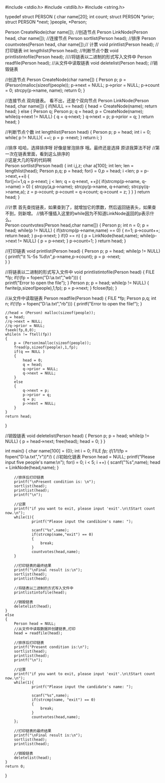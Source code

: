 #include <stdio.h>
#include <stdlib.h>
#include <string.h>

typedef struct PERSON
{
	char name[20];
	int count;
	struct PERSON *prior; 
	struct PERSON *next;
}people, *Person;

Person CreateNode(char name[]);	//创造节点
Person LinkNode(Person head, char name[]);	//连接节点
Person sortlist(Person head);	//排序
Person countvotes(Person head, char name[]);// 计票
void printlist(Person head);	//打印链表
int lengthlist(Person head);	//判断节点个数
void printlistintofile(Person head);	////将链表以二进制的形式写入文件中 
Person readfile(Person head);	//从文件中读取链表
void deletelist(Person head);	//销毁链表



//创造节点
Person CreateNode(char name[])
{
	Person p;
	p = (Person)malloc(sizeof(people));
	p->next = NULL;
	p->prior = NULL;
	p->count = 0;
	strcpy(p->name, name);
	return 0;
}

//连接节点    双向链表。 看不出，还是个双向节点
Person LinkNode(Person head, char name[])
{
	if(NULL == head)
	{
		head = CreateNode(name);
		return head;
	}
	else
	{
		Person q;
		Person p;
		q = head;
		p = CreateNode(name);
		while(q->next != NULL)
		{
			q = q->next;
		}
		q->next = p;
		p->prior = q;
	}
	return head;
}

//判断节点个数
int lengthlist(Person head)
{
	Person p;
	p = head;
	int i = 0;
	while( p != NULL){
		++i;
		p = p ->next;
	}
	return i;
}

//排序	哈哈，选择排序呀  好像是冒泡排序 哦。最终还是选择  原谅我算法不好	
//第一次在链表里面，看到这么排序的			
//这是大几的写的代码啊		
Person sortlist(Person head)
{
	int i,j,z;
	char a[100];
	int len;
	len = lengthlist(head);
	Person p,q;
	p = head;
	for(i = 0,p = head; i <len; p = p->next,++i)
	{	
		for(j=i+1,q = p->next; j < len; q = q->next, ++j){
			  if(strcmp(p->name, q->name) > 0)
			  {
					strcpy(a,p->name);
					strcpy(p->name, q->name);
					strcpy(q->name,a);
					z = p->count;
					p->count = q->count;
					q->count = z; 
		      }
		}
	}
	return head;
}

//计票   首先查找链表，如果查到了，就增加它的票数，然后返回链表头，如果查不到，则新增。
//搞不懂插入这里的while因为不知道LinkNode返回的p表示什么。  
Person countvotes(Person head,char name[])
{
	Person p;
	int n = 0;
	p = head;
	while(p != NULL)
	{
		if(strcmp(p->name,name) == 0)
		{
			n=1;
			p->count++;
			return head;
		}
		p=p->next;
	}
	if(0 == n)
	{
		p = LinkNode(head,name);
		while(p->next != NULL)
		{
			p = p->next;
		}
		p->count=1;
	}
	return head;
}

//打印链表
void printlist(Person head)
{
	Person p;
	p = head;
	while(p != NULL)
	{
		printf("\t %-5s %d\n",p->name,p->count);
		p = p ->next;	
	}
}

//将链表以二进制的形式写入文件中 
void printlistintofile(Person head)
{
	FILE *fp;
	if(!(fp = fopen("D:\\a.txt","wb")))
	{	
		printf("Error to open the file");
	}
	Person p;
	p = head;
	while(p != NULL)
	{
		fwrite(p,sizeof(people),1,fp);
		p = p->next;
	}
	fclose(fp);
}

//从文件中读取链表
Person readfile(Person head)
{
	FILE *fp;
	Person p,q;
	int n;
	if(!(fp = fopen("D:\\a.txt","rb")))
	{
		printf("Error to open the file!");
	}
	
	//head = (Person) malloc(sizeof(people));
	q = head;
	//q->next = NULL;
	//q->prior = NULL;
	fseek(fp,0,0);
	while(n != ftell(fp))
	{
		p = (Person)malloc(sizeof(people));
		fread(p,sizeof(people),1,fp);
		if(q == NULL )
		{
			head = 0;
			q = head;
			q->prior = NULL;
			q->next = NULL;
		}
		else
		{
			q->next = p;
			p->prior = q;
			q = p;
			p->next = NULL;	
		}
	}
	return head;
}

//销毁链表
void deletelist(Person head)
{
	Person p;
	p = head;
	while(p != NULL)
	{
		p = head->next;
		free(head);
		head = 0;
	}
}

int main()
{
	char name[100] = {0};
	int i = 0;
	FILE *fp;
	if(1/*!(fp = fopen("D:\\a.txt","r"))*/)
	{
		//初始化链表
		Person head = NULL;
		printf("Please input five people's name:\n");
		for(i = 0; i < 5; i ++)
		{
			scanf("%s",name);
			head = LinkNode(head,name);
		}
		
		//排序后打印链表
		printf("\nPresent condition is: \n");
		sortlist(head);
		printlist(head);
		printf("\n");

		//记票
		printf("if you want to exit, please input 'exit'.\n\tStart count now.\n");
		while(1){
				printf("Please input the candibine's name: ");
				
				scanf("%s",name);
				if(strcmp(name,"exit") == 0)
				{	
					break;
				}
				countvotes(head,name);
		}
		
		//打印链表的最终结果
		printf("\nFinal result is:\n");
		sortlist(head);
		printlist(head);
		
		//将链表以二进制的方式写入文件中
		printlistintofile(head);

		//销毁链表
		deletelist(head);
	}
	else
	{
		Person head = NULL;
		//从文件中读取数据并创建链表,打印
		head = readfile(head);
		
		//排序后打印链表
		printf("Present condition is:\n");
		sortlist(head);
		printlist(head);
		printf("\n");

		//记票
		printf("if you want to exit, please input 'exit'.\n\tStart count now.\n");
		while(1){
			    printf("Please input the candidate's name: ");	
				
				scanf("%s",name);
				if(strcmp(name, "exit") == 0)
				{
					break;
				}		
				countvotes(head,name);
		};
		
		//打印链表的最终结果
		printf("\nFinal result is:\n");
		sortlist(head);
		printlist(head);

		//销毁链表	
		deletelist(head);
	}
	return 0;
}